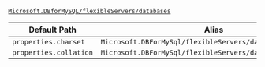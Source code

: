 [`Microsoft.DBforMySQL/flexibleServers/databases`](https://docs.microsoft.com/en-us/azure/templates/microsoft.dbformysql/flexibleservers/databases)

| Default Path | Alias |
|---|---|
| `properties.charset` | `Microsoft.DBForMySql/flexibleServers/databases/charset` |
| `properties.collation` | `Microsoft.DBForMySql/flexibleServers/databases/collation` |

